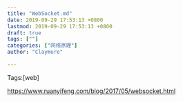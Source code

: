 ```yaml
---
title: "WebSocket.md"
date: 2019-09-29 17:53:13 +0800
lastmod: 2019-09-29 17:53:13 +0800
draft: true
tags: [""]
categories: ["网络原理"]
author: "Claymore"

---
```

Tags:[web]

https://www.ruanyifeng.com/blog/2017/05/websocket.html